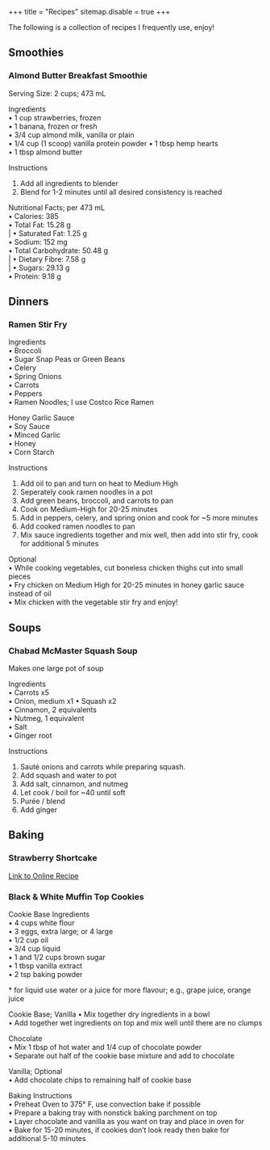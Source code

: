+++
title = "Recipes"
sitemap.disable = true
+++

The following is a collection of recipes I frequently use, enjoy!

## Smoothies

### Almond Butter Breakfast Smoothie

Serving Size: 2 cups; 473 mL

Ingredients  
• 1 cup strawberries, frozen  
• 1 banana, frozen or fresh  
• 3/4 cup almond milk, vanilla or plain  
• 1/4 cup (1 scoop) vanilla protein powder
• 1 tbsp hemp hearts  
• 1 tbsp almond butter

Instructions
1. Add all ingredients to blender
2. Blend for 1-2 minutes until all desired consistency is reached

Nutritional Facts; per 473 mL  
• Calories: 385  
• Total Fat: 15.28 g  
| • Saturated Fat: 1.25 g  
• Sodium: 152 mg  
• Total Carbohydrate: 50.48 g  
| • Dietary Fibre: 7.58 g  
| • Sugars: 29.13 g  
• Protein: 9.18 g

## Dinners

### Ramen Stir Fry

Ingredients  
• Broccoli  
• Sugar Snap Peas or Green Beans  
• Celery  
• Spring Onions  
• Carrots  
• Peppers  
• Ramen Noodles; I use Costco Rice Ramen

Honey Garlic Sauce  
• Soy Sauce  
• Minced Garlic  
• Honey  
• Corn Starch

Instructions
1. Add oil to pan and turn on heat to Medium High  
2. Seperately cook ramen noodles in a pot  
3. Add green beans, broccoli, and carrots to pan  
4. Cook on Medium-High for 20-25 minutes  
5. Add in peppers, celery, and spring onion and cook for ~5 more minutes  
6. Add cooked ramen noodles to pan  
7. Mix sauce ingredients together and mix well, then add into stir fry, cook for additional 5 minutes

Optional  
• While cooking vegetables, cut boneless chicken thighs cut into small pieces  
• Fry chicken on Medium High for 20-25 minutes in honey garlic sauce instead of oil  
• Mix chicken with the vegetable stir fry and enjoy!

## Soups

### Chabad McMaster Squash Soup

Makes one large pot of soup

Ingredients  
• Carrots x5  
• Onion, medium x1 
• Squash x2  
• Cinnamon, 2 equivalents  
• Nutmeg, 1 equivalent  
• Salt  
• Ginger root

Instructions
1. Sauté onions and carrots while preparing squash.
2. Add squash and water to pot
3. Add salt, cinnamon, and nutmeg
4. Let cook / boil for ~40 until soft
5. Purée / blend
6. Add ginger

## Baking

### Strawberry Shortcake

[Link to Online Recipe](https://drivemehungry.com/easy-sponge-cake/#recipe)

### Black & White Muffin Top Cookies

Cookie Base Ingredients  
• 4 cups white flour  
• 3 eggs, extra large; or 4 large  
• 1/2 cup oil  
• 3/4 cup liquid  
• 1 and 1/2 cups brown sugar  
• 1 tbsp vanilla extract  
• 2 tsp baking powder

\*  for liquid use water or a juice for more flavour; e.g., grape juice, orange juice

Cookie Base; Vanilla
• Mix together dry ingredients in a bowl  
• Add together wet ingredients on top and mix well until there are no clumps

Chocolate  
• Mix 1 tbsp of hot water and 1/4 cup of chocolate powder  
• Separate out half of the cookie base mixture and add to chocolate

Vanilla; Optional  
• Add chocolate chips to remaining half of cookie base

Baking Instructions  
• Preheat Oven to 375° F, use convection bake if possible  
• Prepare a baking tray with nonstick baking parchment on top  
• Layer chocolate and vanilla as you want on tray and place in oven for  
• Bake for 15-20 minutes, if cookies don’t look ready then bake for additional 5-10 minutes
